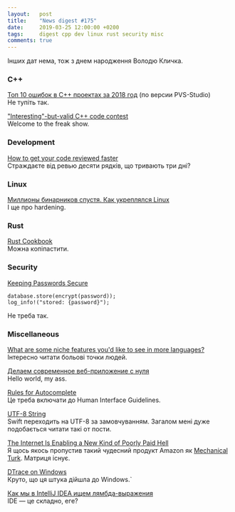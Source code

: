 ```yaml
---
layout:   post
title:    "News digest #175"
date:     2019-03-25 12:00:00 +0200
tags:     digest cpp dev linux rust security misc
comments: true
---
```


Інших дат нема, тож з днем народження Володю Кличка.

### C++

[Топ 10 ошибок в C++ проектах за 2018 год](https://habr.com/ru/company/pvs-studio/blog/444570/) (по версии PVS-Studio)<br/>
Не тупіть так.

["Interesting"-but-valid C++ code contest](https://zygoloid.github.io/cppcontest2018.html)<br/>
Welcome to the freak show.

### Development

[How to get your code reviewed faster](https://blog.sapegin.me/all/faster-code-reviews)<br/>
Страждаєте від ревью десяти рядків, що тривають три дні?

### Linux

[Миллионы бинарников спустя. Как укреплялся Linux](https://habr.com/ru/post/444418/)<br/>
І ще про hardening.

### Rust

[Rust Cookbook](https://rust-lang-nursery.github.io/rust-cookbook/)<br/>
Можна копіпастити.

### Security

[Keeping Passwords Secure](https://newsroom.fb.com/news/2019/03/keeping-passwords-secure/)<br/>
```
database.store(encrypt(password));
log_info!("stored: {password}");
```
Не треба так.

### Miscellaneous

[What are some niche features you'd like to see in more languages?](https://www.reddit.com/r/ProgrammingLanguages/comments/b2a61l/what_are_some_niche_features_youd_like_to_see_in/)<br/>
Інтересно читати больові точки людей.

[Делаем современное веб-приложение с нуля](https://habr.com/ru/post/444446/)<br/>
Hello world, my ass.

[Rules for Autocomplete](http://jeremymikkola.com/posts/2019_03_19_rules_for_autocomplete.html)<br/>
Це треба включати до Human Interface Guidelines.

[UTF-8 String](https://swift.org/blog/utf8-string/)<br/>
Swift переходить на UTF-8 за замовчуванням. Загалом мені дуже подобається читати такі от пости.

[The Internet Is Enabling a New Kind of Poorly Paid Hell](https://www.theatlantic.com/business/archive/2018/01/amazon-mechanical-turk/551192/)<br/>
Я щось якось пропустив такий чудесний продукт Amazon як [Mechanical Turk](https://en.wikipedia.org/wiki/Amazon_Mechanical_Turk). Матриця існує.

[DTrace on Windows](https://techcommunity.microsoft.com/t5/Windows-Kernel-Internals/DTrace-on-Windows/ba-p/362902)<br/>
Круто, що ця штука дійшла до Windows.`

[Как мы в IntelliJ IDEA ищем лямбда-выражения](https://habr.com/ru/company/JetBrains/blog/444052/)<br/>
IDE — це складно, еге?
